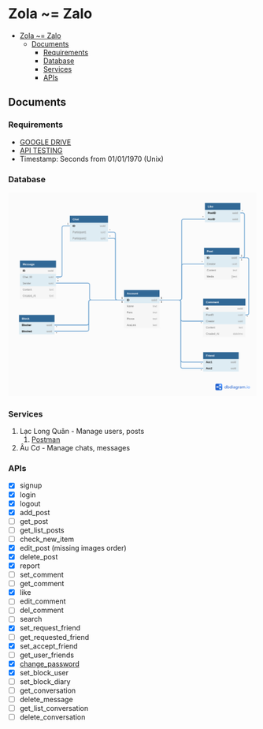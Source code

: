 # Zola ~= Zalo

- [Zola ~= Zalo](#zola--zalo)
  - [Documents](#documents)
    - [Requirements](#requirements)
    - [Database](#database)
    - [Services](#services)
    - [APIs](#apis)

## Documents

### Requirements
- [GOOGLE DRIVE](https://drive.google.com/drive/folders/1ii_FZnXnlrzpcdi5AwqHDAD82lV-0S8T?usp=sharing)
- [API TESTING](https://docs.google.com/spreadsheets/d/12-7goP0F4rkHljCae2DN6iesQMPO_0gtiVl8lKsxjPA/edit?usp=sharing)
- Timestamp: Seconds from 01/01/1970 (Unix)
### Database
![Diagram](docs/Zola.png)

### Services
1. Lạc Long Quân - Manage users, posts
   1. [Postman](docs/Zola.postman_collection.json)
2. Âu Cơ - Manage chats, messages

### APIs
- [x] signup
- [x] login
- [x] logout
- [x] add_post
- [ ] get_post
- [ ] get_list_posts
- [ ] check_new_item
- [x] edit_post (missing images order)
- [x] delete_post
- [x] report
- [ ] set_comment
- [ ] get_comment
- [x] like
- [ ] edit_comment
- [ ] del_comment
- [ ] search
- [x] set_request_friend
- [ ] get_requested_friend
- [x] set_accept_friend
- [ ] get_user_friends
- [x] [change_password](https://github.com/thanhpp/zola/issues/26)
- [x] set_block_user
- [ ] set_block_diary
- [ ] get_conversation
- [ ] delete_message
- [ ] get_list_conversation
- [ ] delete_conversation
